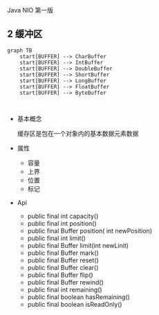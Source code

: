 Java NIO 第一版

## 2 缓冲区



~~~mermaid
graph TB
	start[BUFFER] --> CharBuffer
	start[BUFFER] --> IntBuffer
	start[BUFFER] --> DoubleBuffer
	start[BUFFER] --> ShortBuffer
	start[BUFFER] --> LongBuffer
	start[BUFFER] --> FloatBuffer
	start[BUFFER] --> ByteBuffer
	


~~~

* 基本概念

  缓存区是包在一个对象内的基本数据元素数据

* 属性

  * 容量
  * 上界
  * 位置
  * 标记

* Api

  * public final int capacity()
  * public final int position()
  * public final Buffer position( int newPosition)
  * public final int limit()
  * public final Buffer limit(int newLinit)
  * public final Buffer mark()
  * public final Buffer reset()
  * public final Buffer clear()
  * public final Buffer flip()
  * public final Buffer rewind()
  * public final int remaining()
  * public final boolean hasRemaining()
  * public final boolean isReadOnly()

